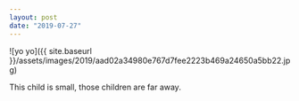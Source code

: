 ```yaml
---
layout: post
date: "2019-07-27"
---
```


![yo yo]({{ site.baseurl }}/assets/images/2019/aad02a34980e767d7fee2223b469a24650a5bb22.jpg)

This child is small, those children are far away.
